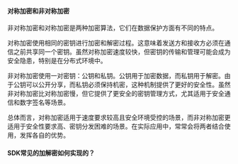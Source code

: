 #### 对称加密和非对称加密

非对称加密和对称加密是两种加密算法，它们在数据保护方面有不同的特点。

对称加密使用相同的密钥进行加密和解密过程。这意味着发送方和接收方必须在通信之前共享同一个密钥。虽然对称加密速度较快，但密钥的传输和管理可能会成为安全隐患，特别是在分布式环境中。

非对称加密使用一对密钥：公钥和私钥。公钥用于加密数据，而私钥用于解密。由于公钥可以公开分享，而私钥必须保持机密，这种机制提供了更好的安全性。虽然非对称加密比对称加密慢，但它提供了更安全的密钥管理方式，尤其适用于安全通信和数字签名等场景。

总体而言，对称加密适用于速度要求较高且安全环境受控的场景，而非对称加密更适用于安全性要求高、密钥分发困难的场景。在实际应用中，常常会将两者结合使用，发挥各自的优势。



#### SDK常见的加解密如何实现的？

